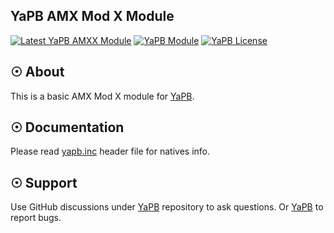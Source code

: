 ## YaPB AMX Mod X Module
[![Latest YaPB AMXX Module](https://img.shields.io/github/v/release/yapb/amxx)](https://github.com/yapb/amxx/releases/latest) [![YaPB Module](https://github.com/yapb/amxx/workflows/YaPB%20Module/badge.svg)](https://github.com/yapb/amxx/actions) [![YaPB License](https://img.shields.io/github/license/yapb/amxx)](https://github.com/yapb/yapb/blob/master/LICENSE)

## ☉ About
This is a basic AMX Mod X module for [YaPB](https://github.com/yapb/yapb).

## ☉ Documentation
Please read [yapb.inc](https://github.com/yapb/amxx/blob/master/dist/addons/amxmodx/scripting/include/yapb.inc) header file for natives info.

## ☉ Support
Use GitHub discussions under [YaPB](https://github.com/yapb/yapb/discussions) repository to ask questions. Or [YaPB](https://github.com/yapb/yapb/issues) to report bugs.
